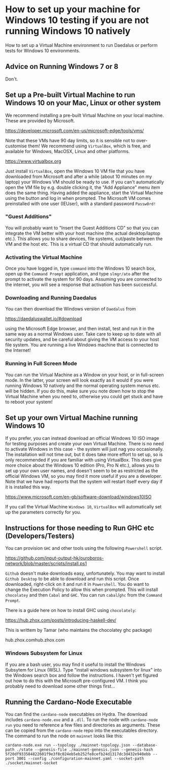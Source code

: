 # How to set up your machine for Windows 10 testing if you are not running Windows 10 natively
How to set up a Virtual Machine environment to run Daedalus or perform tests for Windows 10 environments.

## Advice on Running Windows 7 or 8
Don't.

## Set up a Pre-built Virtual Machine to run Windows 10 on your Mac, Linux or other system

We recommend installing a pre-built Virtual Machine on your local machine.  These are provided by Microsoft.

https://developer.microsoft.com/en-us/microsoft-edge/tools/vms/

Note that these VMs have 90 day limits, so it is sensible not to over-customise them!  We recommend using `VirtualBox`, which is free, and available for Windows, MacOSX, Linux and other platforms.

https://www.virtualbox.org

Just install `VirtualBox`, open the Windows 10 VM file that you have downloaded from Microsoft and after a while (about 10 minutes on my laptop) your Windows VM should be ready to use.  If you can't automatically open the VM file by e.g. double clicking it, the "Add Appliance" menu item does the same thing.  Having added the appliance, start the Virtual Machine using the button and log in when prompted. The Microsoft VM comes preinstalled with one user (IEUser), with a standard password `Passw0rd!`

### "Guest Additions"
You will probably want to "Insert the Guest Additions CD" so that you can integrate the VM better with your host machine (the actual desktop/laptop etc.).  This allows you to share devices, file systems, cut/paste between the VM and the host etc.
This is a virtual CD that should automatically run.

### Activating the Virtual Machine
Once you have logged in, type `command` into the Windows 10 search box, open up the
`Command Prompt` application, and type `slmgr/ato` after the prompt to activate the system for 90 days.
Assuming you are connected to the internet, you will see a response that activation has been successful.

### Downloading and Running Daedalus

You can then download the Windows version of `Daedalus` from

https://daedaluswallet.io/#download

using the Microsoft Edge browser, and then install, test and run it in the same way as a normal Windows user.  Take care to keep up to date with all security updates, and be careful about giving the VM access to your host file system.  You are running a live Windows machine that is connected to the Internet!

### Running in Full Screen Mode
You can run the Virtual Machine as a Window on your host, or in full-screen mode.  In the latter, your screen
will look exactly as it would if you were running Windows 10 natively and the normal operating system menus
etc. will be hidden.  If you do this, make sure you note down how to stop the Virtual Machine when you
need to, otherwise you could get stuck and have to reboot your system!


## Set up your own Virtual Machine running Windows 10

If you prefer, you can instead download an official Windows 10 ISO image for testing purposes and create your own Virtual Machine.  There is no need to activate Windows in this case - the system will just nag you occasionally.  The installation will not time out, but it does take more effort to set up, so is only recommended if you are familiar with using VirtualBox.  This does give more choice about the Windows 10 edition (Pro, Pro N etc.), allows you to set up your own user names, and doesn't seem to be as restricted as the official Windows VM, so you may find it more useful if you are a developer.
Note that we have had reports that the system will restart itself every day if it is installed this way.

https://www.microsoft.com/en-gb/software-download/windows10ISO

If you call the Virtual Machine `Windows 10`, `VirtualBox` will automatically set up the parameters correctly for you.


## Instructions for those needing to Run GHC etc (Developers/Testers)


You can provision `GHC` and other tools using the following `Powershell` script.

https://github.com/input-output-hk/ouroboros-network/blob/master/scripts/install.ps1

`Github` doesn't make downloads easy, unfortunately.  You may want to install `Github Desktop` to be able to download and run this script.  Once downloaded, right-click on it and run it in `Powershell`.  You do want to change the Execution Policy to allow this when prompted.
This will install `chocolatey` and then `Cabal` and `GHC`.  You can run `cabal`/`ghc` from the `Command Prompt`.

There is a guide here on how to install GHC using `chocolately`:

https://hub.zhox.com/posts/introducing-haskell-dev/ 

This is writtem by Tamar (who maintains the chocolatey ghc package)

hub.zhox.comhub.zhox.com

### Windows Subsystem for Linux

If you are a bash user, you may find it useful to install the Windows Subsytem for Linux (WSL).  Type "install windows subsystem for linux" into the Windows search box and follow the instructions.  I haven't yet figured out how to do this with the Microsoft pre-configured VM.  I think you probably need to download some other things first...

## Running the Cardano-Node Executable

You can find the `cardano-node` executables on Hydra. The download includes `cardano-node.exe` and a `.dll`. To run the node with `cardano-node run` you need to reference a few files and directories as arguments. These can be copied from the `cardano-node` repo into the executables directory. The command to run the node on `mainnet` looks like this:

```
cardano-node.exe run --topology ./mainnet-topology.json --database-path ./state --genesis-file ./mainnet-genesis.json --genesis-hash 5f20df933584822601f9e3f8c024eb5eb252fe8cefb24d1317dc3d432e940ebb --port 3001 --config ./configuration-mainnet.yaml --socket-path ./socket/mainnet-socket
```

